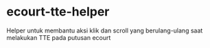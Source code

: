# ecourt-tte-helper
Helper untuk membantu aksi klik dan scroll yang berulang-ulang saat melakukan TTE pada putusan ecourt
